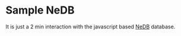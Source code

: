 # Sample NeDB 

It is just a 2 min interaction with the javascript based [NeDB](https://github.com/louischatriot/nedb) database. 